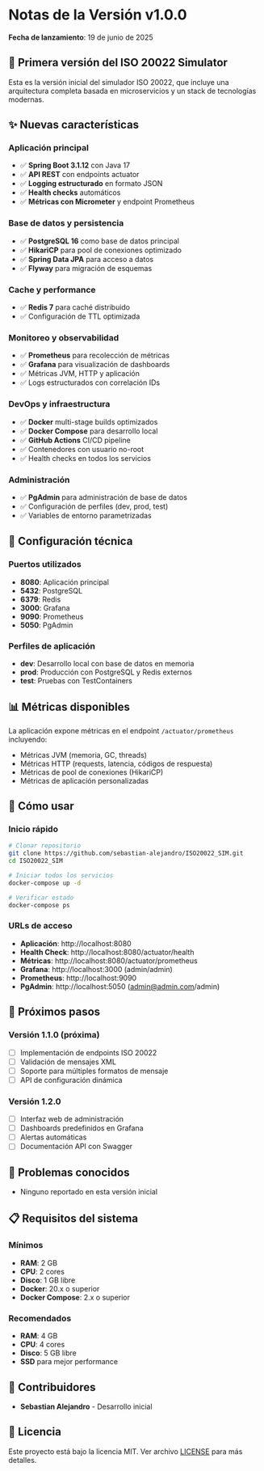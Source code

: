 # Notas de la Versión v1.0.0

**Fecha de lanzamiento**: 19 de junio de 2025

## 🎉 Primera versión del ISO 20022 Simulator

Esta es la versión inicial del simulador ISO 20022, que incluye una arquitectura completa basada en microservicios y un stack de tecnologías modernas.

## ✨ Nuevas características

### Aplicación principal
- ✅ **Spring Boot 3.1.12** con Java 17
- ✅ **API REST** con endpoints actuator
- ✅ **Logging estructurado** en formato JSON
- ✅ **Health checks** automáticos
- ✅ **Métricas con Micrometer** y endpoint Prometheus

### Base de datos y persistencia
- ✅ **PostgreSQL 16** como base de datos principal
- ✅ **HikariCP** para pool de conexiones optimizado
- ✅ **Spring Data JPA** para acceso a datos
- ✅ **Flyway** para migración de esquemas

### Cache y performance
- ✅ **Redis 7** para caché distribuido
- ✅ Configuración de TTL optimizada

### Monitoreo y observabilidad
- ✅ **Prometheus** para recolección de métricas
- ✅ **Grafana** para visualización de dashboards
- ✅ Métricas JVM, HTTP y aplicación
- ✅ Logs estructurados con correlación IDs

### DevOps y infraestructura
- ✅ **Docker** multi-stage builds optimizados
- ✅ **Docker Compose** para desarrollo local
- ✅ **GitHub Actions** CI/CD pipeline
- ✅ Contenedores con usuario no-root
- ✅ Health checks en todos los servicios

### Administración
- ✅ **PgAdmin** para administración de base de datos
- ✅ Configuración de perfiles (dev, prod, test)
- ✅ Variables de entorno parametrizadas

## 🔧 Configuración técnica

### Puertos utilizados
- **8080**: Aplicación principal
- **5432**: PostgreSQL
- **6379**: Redis
- **3000**: Grafana
- **9090**: Prometheus
- **5050**: PgAdmin

### Perfiles de aplicación
- **dev**: Desarrollo local con base de datos en memoria
- **prod**: Producción con PostgreSQL y Redis externos
- **test**: Pruebas con TestContainers

## 📊 Métricas disponibles

La aplicación expone métricas en el endpoint `/actuator/prometheus` incluyendo:
- Métricas JVM (memoria, GC, threads)
- Métricas HTTP (requests, latencia, códigos de respuesta)
- Métricas de pool de conexiones (HikariCP)
- Métricas de aplicación personalizadas

## 🚀 Cómo usar

### Inicio rápido
```bash
# Clonar repositorio
git clone https://github.com/sebastian-alejandro/ISO20022_SIM.git
cd ISO20022_SIM

# Iniciar todos los servicios
docker-compose up -d

# Verificar estado
docker-compose ps
```

### URLs de acceso
- **Aplicación**: http://localhost:8080
- **Health Check**: http://localhost:8080/actuator/health
- **Métricas**: http://localhost:8080/actuator/prometheus
- **Grafana**: http://localhost:3000 (admin/admin)
- **Prometheus**: http://localhost:9090
- **PgAdmin**: http://localhost:5050 (admin@admin.com/admin)

## 🔧 Próximos pasos

### Versión 1.1.0 (próxima)
- [ ] Implementación de endpoints ISO 20022
- [ ] Validación de mensajes XML
- [ ] Soporte para múltiples formatos de mensaje
- [ ] API de configuración dinámica

### Versión 1.2.0
- [ ] Interfaz web de administración
- [ ] Dashboards predefinidos en Grafana
- [ ] Alertas automáticas
- [ ] Documentación API con Swagger

## 🐛 Problemas conocidos

- Ninguno reportado en esta versión inicial

## 📋 Requisitos del sistema

### Mínimos
- **RAM**: 2 GB
- **CPU**: 2 cores
- **Disco**: 1 GB libre
- **Docker**: 20.x o superior
- **Docker Compose**: 2.x o superior

### Recomendados
- **RAM**: 4 GB
- **CPU**: 4 cores
- **Disco**: 5 GB libre
- **SSD** para mejor performance

## 👥 Contribuidores

- **Sebastian Alejandro** - Desarrollo inicial

## 📄 Licencia

Este proyecto está bajo la licencia MIT. Ver archivo [LICENSE](LICENSE) para más detalles.
